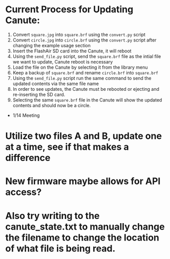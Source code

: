 # Current Process for Updating Canute:

1. Convert ```square.jpg``` into ```square.brf``` using the ```convert.py``` script
2. Convert ```circle.jpg``` into ```circle.brf``` using the ```convert.py``` script after changing the example usage section
3. Insert the FlashAir SD card into the Canute, it will reboot
4. Using the ```send_file.py``` script, send the ```square.brf``` file as the intial file we want to update, Canute reboot is necessary
5. Load the file on the Canute by selecting it from the library menu
6. Keep a backup of ```square.brf``` and rename ```circle.brf``` into ```square.brf```
6. Using the ```send_file.py``` script run the same command to send the updated contents via the same file name
7. In order to see updates, the Canute must be rebooted or ejecting and re-inserting the SD card.
8. Selecting the same ```square.brf``` file in the Canute will show the updated contents and should now be a circle.

- 1/14 Meeting
# Utilize two files A and B, update one at a time, see if that makes a difference
# New firmware maybe allows for API access?
# Also try writing to the canute_state.txt to manually change the filename to change the location of what file is being read.